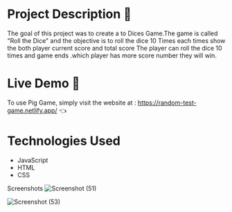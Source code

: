 
# Project Description 📝

The goal of this project was to create a to Dices Game.The game is called "Roll the Dice" and the objective is to roll the dice 10 Times each times show the both player current score and total score The player can roll the dice 10 times and game ends .which player has more score number they will win.

# Live Demo 🚀
To use Pig Game, simply visit the website at : https://random-test-game.netlify.app/   👈


# Technologies Used
- JavaScript
- HTML
- CSS

Screenshots
![Screenshot (51)](https://user-images.githubusercontent.com/122713145/227775969-0dbbbcc4-3b6a-4e86-bb23-0af7898d38b5.png)

![Screenshot (53)](https://user-images.githubusercontent.com/122713145/227775971-a37f2144-82fb-4a7b-8ea0-fa6a55dc5702.png)
